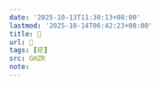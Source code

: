 ```yaml
---
date: '2025-10-13T11:30:13+08:00'
lastmod: '2025-10-14T06:42:23+08:00'
title: 󰤻
url: 󰤻
tags: [硭]
src: GHZR
note:
---
```

